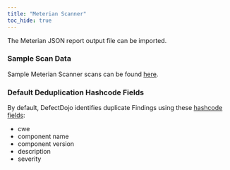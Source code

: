 ```yaml
---
title: "Meterian Scanner"
toc_hide: true
---
```

The Meterian JSON report output file can be imported.

### Sample Scan Data
Sample Meterian Scanner scans can be found [here](https://github.com/DefectDojo/django-DefectDojo/tree/master/unittests/scans/meterian).

### Default Deduplication Hashcode Fields
By default, DefectDojo identifies duplicate Findings using these [hashcode fields](https://docs.defectdojo.com/en/working_with_findings/finding_deduplication/about_deduplication/):

- cwe
- component name
- component version
- description
- severity
